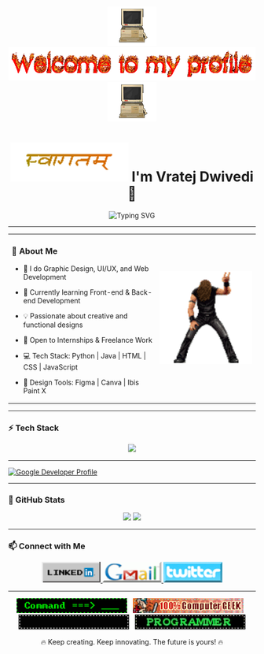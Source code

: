 <p align="center">
  <img src="computer.gif" width="100px" alt="computer"/>
  <img src="cooltext490187207892835.gif" width="700px" alt="welcome"/>
  <img src="computer.gif" width="100px" alt="computer"/>
</p>



<h1 align="center">
  <img src="welcome-t.gif" height="80px" alt="welcome gif"/>
  I'm Vratej Dwivedi 👋
</h1>


<p align="center">
  <img src="https://readme-typing-svg.demolab.com?font=Fira+Code&size=22&pause=1000&color=F7009C&center=true&vCenter=true&width=500&lines=BCA+Student+%7C+Aspiring+Software+Engineer;Web+Developer+%7C+Graphic+Designer;Lover+of+Cool+Tech+%26+Aesthetic+Designs" alt="Typing SVG" />
</p>



---
<table>
  <tr>
    <td width="60%">
      
### 🚀 About Me
- 🎨 I do Graphic Design, UI/UX, and Web Development  
- 🌱 Currently learning Front-end & Back-end Development  
- 💡 Passionate about creative and functional designs  
- 📌 Open to Internships & Freelance Work  
- 💻 Tech Stack: Python | Java | HTML | CSS | JavaScript  
- 🎨 Design Tools: Figma | Canva | Ibis Paint X  

    </td>
    <td width="40%" align="center">
      <img src="dance 13.gif" width="250px" alt="retro computer gif"/>
    </td>
  </tr>
</table>

---

### ⚡ Tech Stack
<p align="center">
  <img src="https://skillicons.dev/icons?i=html,css,js,python,java,figma,canva" />
</p>

---

[![Google Developer Profile](https://img.shields.io/badge/Google%20Developer-4285F4?style=for-the-badge&logo=google&logoColor=white)](https://g.dev/VRATEJDWIVEDI)

---


### 🌟 GitHub Stats
<p align="center">
  <img src="https://github-readme-stats.vercel.app/api?username=VRATEJDWIVEDI&show_icons=true&theme=radical" height="180px"/>
  <img src="https://github-readme-streak-stats.herokuapp.com/?user=VRATEJDWIVEDI&theme=radical" height="180px"/>
</p>

---

### 📫 Connect with Me
<p align="center">
  <a href="https://www.linkedin.com/in/vratej-dwivedi-740957286">
    <img src="Frame 1.png" alt="LinkedIn" width="120px"/>
  </a>
  <a href="mailto:vratejdiwedi000@gmail.com">
    <img src="gmail (1).gif" alt="Gmail" width="120px"/>
  </a>
  <a href="https://x.com/VratejD65359?t=0ubHNJUMpAy-yNTFj-_9jQ&s=08">
    <img src="twitterbutton.gif" alt="Twitter" width="120px"/>
  </a>
</p>

---
<p align="center">
  <img src="cmnd.gif" height="30px"/> &nbsp;
  <img src="computergeek.gif" height="30px"/> &nbsp;
  <img src="k15.gif" height="30px"/> &nbsp;
  <img src="tumblr_2ef804456cb2fcd871571f24f9656af3_c473b607_250.webp" height="30px"/>
</p>

<p align="center">
  🔥 Keep creating. Keep innovating. The future is yours! 🔥
</p>
